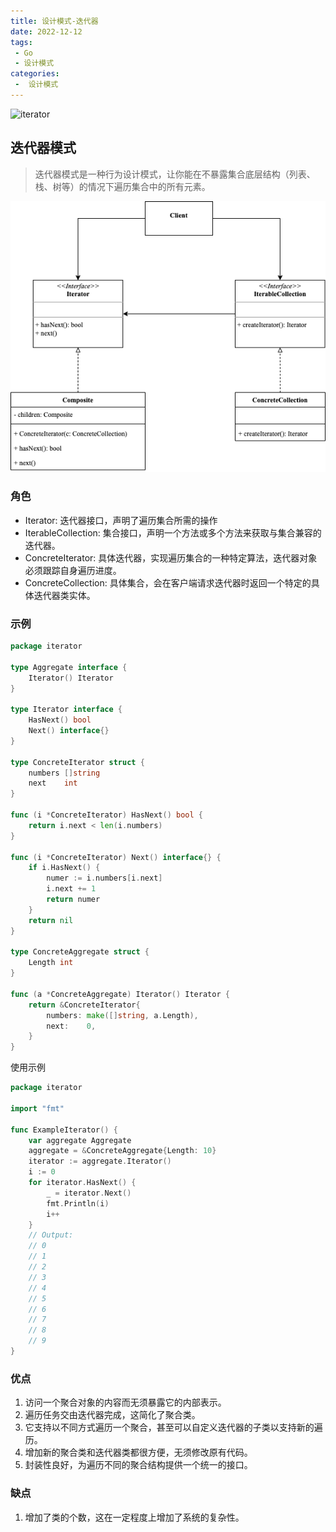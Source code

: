 ```yaml
---
title: 设计模式-迭代器
date: 2022-12-12
tags:
 - Go
 - 设计模式
categories:
 -  设计模式
---
```


![iterator](https://refactoringguru.cn/images/patterns/content/iterator/iterator-zh-2x.png)

<!-- more -->

## 迭代器模式
> 迭代器模式是一种行为设计模式，让你能在不暴露集合底层结构（列表、栈、树等）的情况下遍历集合中的所有元素。
>

![iterator](../images/iterator.png)

### 角色
- Iterator: 迭代器接口，声明了遍历集合所需的操作
- IterableCollection: 集合接口，声明一个方法或多个方法来获取与集合兼容的迭代器。
- ConcreteIterator: 具体迭代器，实现遍历集合的一种特定算法，迭代器对象必须跟踪自身遍历进度。
- ConcreteCollection: 具体集合，会在客户端请求迭代器时返回一个特定的具体迭代器类实体。

### 示例
```go
package iterator

type Aggregate interface {
	Iterator() Iterator
}

type Iterator interface {
	HasNext() bool
	Next() interface{}
}

type ConcreteIterator struct {
	numbers []string
	next    int
}

func (i *ConcreteIterator) HasNext() bool {
	return i.next < len(i.numbers)
}

func (i *ConcreteIterator) Next() interface{} {
	if i.HasNext() {
		numer := i.numbers[i.next]
		i.next += 1
		return numer
	}
	return nil
}

type ConcreteAggregate struct {
	Length int
}

func (a *ConcreteAggregate) Iterator() Iterator {
	return &ConcreteIterator{
		numbers: make([]string, a.Length),
		next:    0,
	}
}
```
使用示例
```go
package iterator

import "fmt"

func ExampleIterator() {
	var aggregate Aggregate
	aggregate = &ConcreteAggregate{Length: 10}
	iterator := aggregate.Iterator()
	i := 0
	for iterator.HasNext() {
		_ = iterator.Next()
		fmt.Println(i)
		i++
	}
	// Output:
	// 0
	// 1
	// 2
	// 3
	// 4
	// 5
	// 6
	// 7
	// 8
	// 9
}
```

### 优点
1. 访问一个聚合对象的内容而无须暴露它的内部表示。
2. 遍历任务交由迭代器完成，这简化了聚合类。
3. 它支持以不同方式遍历一个聚合，甚至可以自定义迭代器的子类以支持新的遍历。
4. 增加新的聚合类和迭代器类都很方便，无须修改原有代码。
5. 封装性良好，为遍历不同的聚合结构提供一个统一的接口。

### 缺点
1. 增加了类的个数，这在一定程度上增加了系统的复杂性。